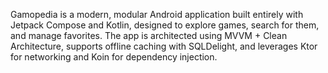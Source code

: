 Gamopedia is a modern, modular Android application built entirely with Jetpack Compose and Kotlin, designed to explore games, search for them, and manage favorites. The app is architected using MVVM + Clean Architecture, supports offline caching with SQLDelight, and leverages Ktor for networking and Koin for dependency injection.
